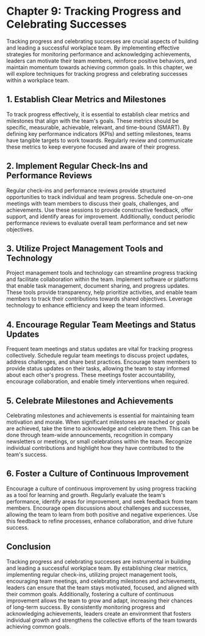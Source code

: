 Chapter 9: Tracking Progress and Celebrating Successes
======================================================

Tracking progress and celebrating successes are crucial aspects of building and leading a successful workplace team. By implementing effective strategies for monitoring performance and acknowledging achievements, leaders can motivate their team members, reinforce positive behaviors, and maintain momentum towards achieving common goals. In this chapter, we will explore techniques for tracking progress and celebrating successes within a workplace team.

**1. Establish Clear Metrics and Milestones**
---------------------------------------------

To track progress effectively, it is essential to establish clear metrics and milestones that align with the team's goals. These metrics should be specific, measurable, achievable, relevant, and time-bound (SMART). By defining key performance indicators (KPIs) and setting milestones, teams have tangible targets to work towards. Regularly review and communicate these metrics to keep everyone focused and aware of their progress.

**2. Implement Regular Check-Ins and Performance Reviews**
----------------------------------------------------------

Regular check-ins and performance reviews provide structured opportunities to track individual and team progress. Schedule one-on-one meetings with team members to discuss their goals, challenges, and achievements. Use these sessions to provide constructive feedback, offer support, and identify areas for improvement. Additionally, conduct periodic performance reviews to evaluate overall team performance and set new objectives.

**3. Utilize Project Management Tools and Technology**
------------------------------------------------------

Project management tools and technology can streamline progress tracking and facilitate collaboration within the team. Implement software or platforms that enable task management, document sharing, and progress updates. These tools provide transparency, help prioritize activities, and enable team members to track their contributions towards shared objectives. Leverage technology to enhance efficiency and keep the team informed.

**4. Encourage Regular Team Meetings and Status Updates**
---------------------------------------------------------

Frequent team meetings and status updates are vital for tracking progress collectively. Schedule regular team meetings to discuss project updates, address challenges, and share best practices. Encourage team members to provide status updates on their tasks, allowing the team to stay informed about each other's progress. These meetings foster accountability, encourage collaboration, and enable timely interventions when required.

**5. Celebrate Milestones and Achievements**
--------------------------------------------

Celebrating milestones and achievements is essential for maintaining team motivation and morale. When significant milestones are reached or goals are achieved, take the time to acknowledge and celebrate them. This can be done through team-wide announcements, recognition in company newsletters or meetings, or small celebrations within the team. Recognize individual contributions and highlight how they have contributed to the team's success.

**6. Foster a Culture of Continuous Improvement**
-------------------------------------------------

Encourage a culture of continuous improvement by using progress tracking as a tool for learning and growth. Regularly evaluate the team's performance, identify areas for improvement, and seek feedback from team members. Encourage open discussions about challenges and successes, allowing the team to learn from both positive and negative experiences. Use this feedback to refine processes, enhance collaboration, and drive future success.

**Conclusion**
--------------

Tracking progress and celebrating successes are instrumental in building and leading a successful workplace team. By establishing clear metrics, implementing regular check-ins, utilizing project management tools, encouraging team meetings, and celebrating milestones and achievements, leaders can ensure that the team stays motivated, focused, and aligned with their common goals. Additionally, fostering a culture of continuous improvement allows the team to grow and adapt, increasing their chances of long-term success. By consistently monitoring progress and acknowledging achievements, leaders create an environment that fosters individual growth and strengthens the collective efforts of the team towards achieving common goals.
